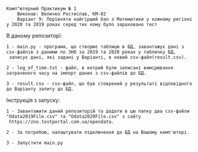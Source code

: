     Комп"ютерний Практикум № 1
		Виконав: Величко Ростислав, КМ-82
		Варіант 9: Порівняти найгірший бал з Математики у кожному регіоні у 2020 та 2019 роках серед тих кому було зараховано тест

В даному репозиторї:

    1 - main.py - програма, що створює таблицю в БД, завантажує дані з csv-файлів з даними по ЗНО за 2019 та 2020 роках у табличку БД, 
     записує дані, які задані у Варіанті, в новий csv-файл(result.csv).
		 
    2 - log_of_time.txt - файл, в котрий були записані вимірювання затраченого часу на імпорт даних з csv-файлів до БД.
		
    3 - result.csv - csv-файл, що був стоврений у результаті відповідного до Варіанту запиту до БД.
		
Інструкція з запуску:

    1 - Завантажити даний репозиторій та додати в цю папку два csv-файли "Odata2019File.csv" та "Odata2020File.csv" з сайту 
     https://zno.testportal.com.ua/opendata.
		 
    2 - За потребою, налаштувати підключення до БД на Вашому комп'ютері.
		
    3 - Запустити main.py
